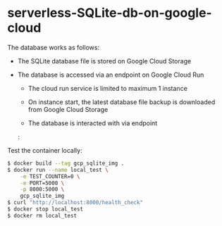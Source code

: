 # serverless-SQLite-db-on-google-cloud

The database works as follows:

* The SQLite database file is stored on Google Cloud Storage

* The database is accessed via an endpoint on Google Cloud Run

    - The cloud run service is limited to maximum 1 instance 

    - On instance start, the latest database file backup is downloaded from Google Cloud Storage

    - The database is interacted with via endpoint

    :

Test the container locally:

```bash
$ docker build --tag gcp_sqlite_img .
$ docker run --name local_test \
    -e TEST_COUNTER=0 \
    -e PORT=5000 \
    -p 8000:5000 \
    gcp_sqlite_img
$ curl "http://localhost:8000/health_check" 
$ docker stop local_test
$ docker rm local_test
```
